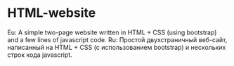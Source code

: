 # HTML-website
Eu:
A simple two-page website written in HTML + CSS (using bootstrap) and a few lines of javascript code.
Ru:
Простой двухстраничный веб-сайт, написанный на HTML + CSS (с использованием bootstrap) и нескольких строк кода javascript.
